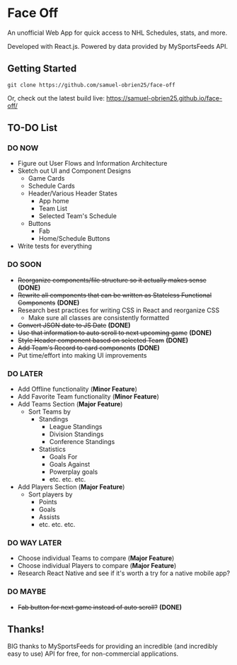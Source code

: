 # Face Off

An unofficial Web App for quick access to NHL Schedules, stats, and more.

Developed with React.js. Powered by data provided by MySportsFeeds API.

## Getting Started

    git clone https://github.com/samuel-obrien25/face-off
Or, check out the latest build live:
	https://samuel-obrien25.github.io/face-off/

## TO-DO List

### DO NOW

 - Figure out User Flows and Information Architecture
 - Sketch out UI and Component Designs
	 - Game Cards
	 - Schedule Cards
	 - Header/Various Header States
		 - App home
		 - Team List
		 - Selected Team's Schedule
	 - Buttons
		 - Fab
		 - Home/Schedule Buttons
 - Write tests for everything
 
### DO SOON
 - ~~Reorganize components/file structure so it actually makes sense~~ **(DONE)**
 - ~~Rewrite all components that can be written as Stateless Functional Components~~ **(DONE)**
 - Research best practices for writing CSS in React and reorganize CSS
	 - Make sure all classes are consistently formatted
- ~~Convert JSON date to JS Date~~ **(DONE)**
-	~~Use that information to auto scroll to next upcoming game~~ **(DONE)**
- ~~Style Header component based on selected Team~~ **(DONE)**
- ~~Add Team's Record to card components~~ **(DONE)**
- Put time/effort into making UI improvements

### DO LATER

 - Add Offline functionality (**Minor Feature**)
 - Add Favorite Team functionality (**Minor Feature**)
 - Add Teams Section (**Major Feature**)
	 - Sort Teams by
		 - Standings
			 - League Standings
			 - Division Standings
			 - Conference Standings
		 - Statistics
			 - Goals For
			 - Goals Against
			 - Powerplay goals
			 - etc. etc. etc.
 - Add Players Section (**Major Feature**)
	 - Sort players by
		 - Points
		 - Goals
		 - Assists
		 - etc. etc. etc.
### DO WAY LATER
 - Choose individual Teams to compare (**Major Feature**)
 - Choose individual Players to compare (**Major Feature**)
 - Research React Native and see if it's worth a try for a native mobile app?

### DO MAYBE
- ~~Fab button for next game instead of auto scroll?~~ **(DONE)**
	 
## Thanks!
BIG thanks to MySportsFeeds for providing an incredible (and incredibly easy to use) API for free, for non-commercial applications.
